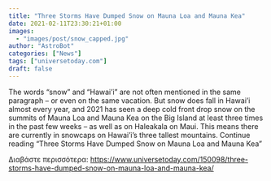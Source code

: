 ```yaml
---
title: "Three Storms Have Dumped Snow on Mauna Loa and Mauna Kea"
date: 2021-02-11T23:30:21+01:00
images:
  - "images/post/snow_capped.jpg"
author: "AstroBot"
categories: ["News"]
tags: ["universetoday.com"]
draft: false
---
```


The words “snow” and “Hawai’i” are not often mentioned in the same paragraph – or even on the same vacation. But snow does fall in Hawai’i almost every year, and 2021 has seen a deep cold front drop snow on the summits of Mauna Loa and Mauna Kea on the Big Island at least three times in the past few weeks – as well as on Haleakala on Maui. This means there are currently in snowcaps on Hawai’i’s three tallest mountains. Continue reading “Three Storms Have Dumped Snow on Mauna Loa and Mauna Kea” 

Διαβάστε περισσότερα: https://www.universetoday.com/150098/three-storms-have-dumped-snow-on-mauna-loa-and-mauna-kea/
